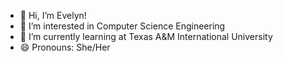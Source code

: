 - 👋 Hi, I’m Evelyn!
- 👀 I’m interested in Computer Science Engineering 
- 🌱 I’m currently learning at Texas A&M International University
- 😄 Pronouns: She/Her

<!---
evelynnpadilla/evelynnpadilla is a ✨ special ✨ repository because its `README.md` (this file) appears on your GitHub profile.
You can click the Preview link to take a look at your changes.
--->
